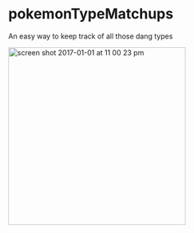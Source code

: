 # pokemonTypeMatchups
An easy way to keep track of all those dang types

<img width="355" alt="screen shot 2017-01-01 at 11 00 23 pm" src="https://cloud.githubusercontent.com/assets/19174201/21584446/4e7b5d2c-d076-11e6-89e3-1fb646f466fd.png">
